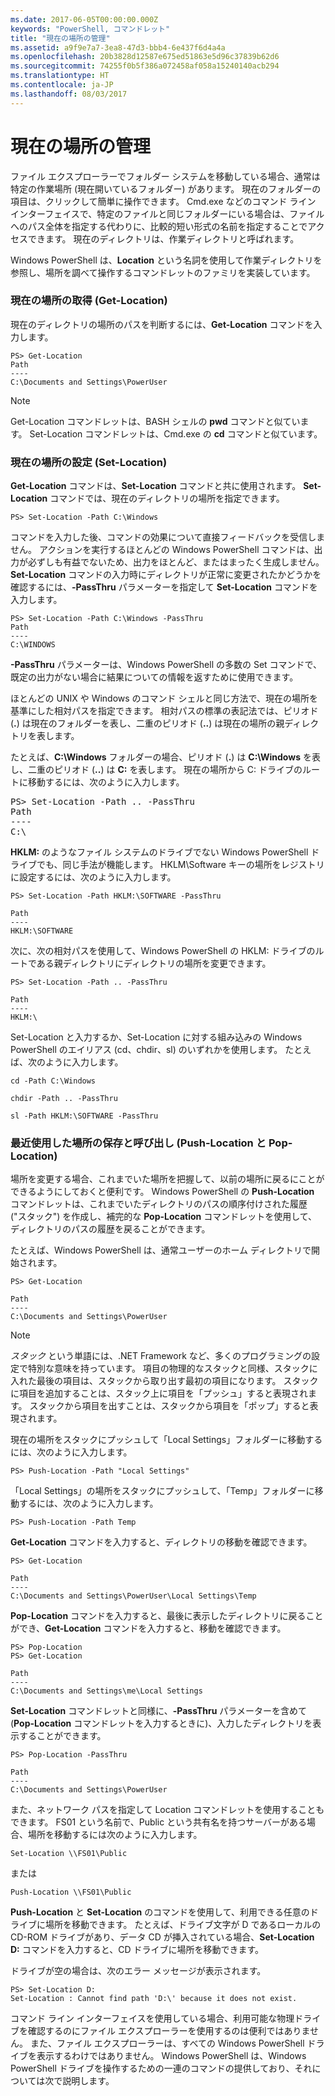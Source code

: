 ```yaml
---
ms.date: 2017-06-05T00:00:00.000Z
keywords: "PowerShell, コマンドレット"
title: "現在の場所の管理"
ms.assetid: a9f9e7a7-3ea8-47d3-bbb4-6e437f6d4a4a
ms.openlocfilehash: 20b3828d12587e675ed51863e5d96c37839b62d6
ms.sourcegitcommit: 74255f0b5f386a072458af058a15240140acb294
ms.translationtype: HT
ms.contentlocale: ja-JP
ms.lasthandoff: 08/03/2017
---
```

# <a name="managing-current-location"></a>現在の場所の管理
ファイル エクスプローラーでフォルダー システムを移動している場合、通常は特定の作業場所 (現在開いているフォルダー) があります。 現在のフォルダーの項目は、クリックして簡単に操作できます。 Cmd.exe などのコマンド ライン インターフェイスで、特定のファイルと同じフォルダーにいる場合は、ファイルへのパス全体を指定する代わりに、比較的短い形式の名前を指定することでアクセスできます。 現在のディレクトリは、作業ディレクトリと呼ばれます。

Windows PowerShell は、**Location** という名詞を使用して作業ディレクトリを参照し、場所を調べて操作するコマンドレットのファミリを実装しています。

### <a name="getting-your-current-location-get-location"></a>現在の場所の取得 (Get-Location)
現在のディレクトリの場所のパスを判断するには、**Get-Location** コマンドを入力します。

```
PS> Get-Location
Path
----
C:\Documents and Settings\PowerUser
```

> [!NOTE]
> Get-Location コマンドレットは、BASH シェルの **pwd** コマンドと似ています。 Set-Location コマンドレットは、Cmd.exe の **cd** コマンドと似ています。

### <a name="setting-your-current-location-set-location"></a>現在の場所の設定 (Set-Location)
**Get-Location** コマンドは、**Set-Location** コマンドと共に使用されます。 **Set-Location** コマンドでは、現在のディレクトリの場所を指定できます。

```
PS> Set-Location -Path C:\Windows
```

コマンドを入力した後、コマンドの効果について直接フィードバックを受信しません。 アクションを実行するほとんどの Windows PowerShell コマンドは、出力が必ずしも有益でないため、出力をほとんど、またはまったく生成しません。 **Set-Location** コマンドの入力時にディレクトリが正常に変更されたかどうかを確認するには、**-PassThru** パラメーターを指定して **Set-Location** コマンドを入力します。

```
PS> Set-Location -Path C:\Windows -PassThru
Path
----
C:\WINDOWS
```

**-PassThru** パラメーターは、Windows PowerShell の多数の Set コマンドで、既定の出力がない場合に結果についての情報を返すために使用できます。

ほとんどの UNIX や Windows のコマンド シェルと同じ方法で、現在の場所を基準にした相対パスを指定できます。 相対パスの標準の表記法では、ピリオド (**.**) は現在のフォルダーを表し、二重のピリオド (**..**) は現在の場所の親ディレクトリを表します。

たとえば、**C:\\Windows** フォルダーの場合、ピリオド (**.**) は **C:\\Windows** を表し、二重のピリオド (**..**) は **C:** を表します。 現在の場所から C: ドライブのルートに移動するには、次のように入力します。

<pre>PS> Set-Location -Path .. -PassThru
Path
----
C:\</pre>

**HKLM:** のようなファイル システムのドライブでない Windows PowerShell ドライブでも、同じ手法が機能します。 HKLM\\Software キーの場所をレジストリに設定するには、次のように入力します。

```
PS> Set-Location -Path HKLM:\SOFTWARE -PassThru

Path
----
HKLM:\SOFTWARE
```

次に、次の相対パスを使用して、Windows PowerShell の HKLM: ドライブのルートである親ディレクトリにディレクトリの場所を変更できます。

```
PS> Set-Location -Path .. -PassThru

Path
----
HKLM:\
```

Set-Location と入力するか、Set-Location に対する組み込みの Windows PowerShell のエイリアス (cd、chdir、sl) のいずれかを使用します。 たとえば、次のように入力します。

```
cd -Path C:\Windows
```

```
chdir -Path .. -PassThru
```

```
sl -Path HKLM:\SOFTWARE -PassThru
```

### <a name="saving-and-recalling-recent-locations-push-location-and-pop-location"></a>最近使用した場所の保存と呼び出し (Push-Location と Pop-Location)
場所を変更する場合、これまでいた場所を把握して、以前の場所に戻るにことができるようにしておくと便利です。 Windows PowerShell の **Push-Location** コマンドレットは、これまでいたディレクトリのパスの順序付けされた履歴 ("スタック") を作成し、補完的な **Pop-Location** コマンドレットを使用して、ディレクトリのパスの履歴を戻ることができます。

たとえば、Windows PowerShell は、通常ユーザーのホーム ディレクトリで開始されます。

```
PS> Get-Location

Path
----
C:\Documents and Settings\PowerUser
```

> [!NOTE]
> *スタック* という単語には、.NET Framework など、多くのプログラミングの設定で特別な意味を持っています。 項目の物理的なスタックと同様、スタックに入れた最後の項目は、スタックから取り出す最初の項目になります。 スタックに項目を追加することは、スタック上に項目を「プッシュ」すると表現されます。 スタックから項目を出すことは、スタックから項目を「ポップ」すると表現されます。

現在の場所をスタックにプッシュして「Local Settings」フォルダーに移動するには、次のように入力します。

```
PS> Push-Location -Path "Local Settings"
```

「Local Settings」の場所をスタックにプッシュして、「Temp」フォルダーに移動するには、次のように入力します。

```
PS> Push-Location -Path Temp
```

**Get-Location** コマンドを入力すると、ディレクトリの移動を確認できます。

```
PS> Get-Location

Path
----
C:\Documents and Settings\PowerUser\Local Settings\Temp
```

**Pop-Location** コマンドを入力すると、最後に表示したディレクトリに戻ることができ、**Get-Location** コマンドを入力すると、移動を確認できます。

```
PS> Pop-Location
PS> Get-Location

Path
----
C:\Documents and Settings\me\Local Settings
```

**Set-Location** コマンドレットと同様に、**-PassThru** パラメーターを含めて (**Pop-Location** コマンドレットを入力するときに)、入力したディレクトリを表示することができます。

```
PS> Pop-Location -PassThru

Path
----
C:\Documents and Settings\PowerUser
```

また、ネットワーク パスを指定して Location コマンドレットを使用することもできます。 FS01 という名前で、Public という共有名を持つサーバーがある場合、場所を移動するには次のように入力します。

```
Set-Location \\FS01\Public
```

または

```
Push-Location \\FS01\Public
```

**Push-Location** と **Set-Location** のコマンドを使用して、利用できる任意のドライブに場所を移動できます。 たとえば、ドライブ文字が D であるローカルの CD-ROM ドライブがあり、データ CD が挿入されている場合、**Set-Location D:** コマンドを入力すると、CD ドライブに場所を移動できます。

ドライブが空の場合は、次のエラー メッセージが表示されます。

```
PS> Set-Location D:
Set-Location : Cannot find path 'D:\' because it does not exist.
```

コマンド ライン インターフェイスを使用している場合、利用可能な物理ドライブを確認するのにファイル エクスプローラーを使用するのは便利ではありません。 また、ファイル エクスプローラーは、すべての Windows PowerShell ドライブを表示するわけではありません。 Windows PowerShell は、Windows PowerShell ドライブを操作するための一連のコマンドの提供しており、それについては次で説明します。

